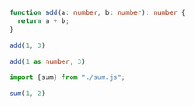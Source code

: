 ```ts echo
function add(a: number, b: number): number {
  return a + b;
}
```

```js echo
add(1, 3)
```

```ts echo
add(1 as number, 3)
```

```ts echo
import {sum} from "./sum.js";
```

```ts echo
sum(1, 2)
```
